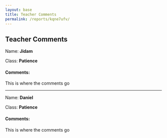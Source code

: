 ```yaml
---
layout: base
title: Teacher Comments
permalink: /reports/kqne7ufv/
---
```


## Teacher Comments

Name: **Jidam**

Class: **Patience**

#### Comments:

This is where the comments go

---

Name: **Daniel**

Class: **Patience**

#### Comments:

This is where the comments go
